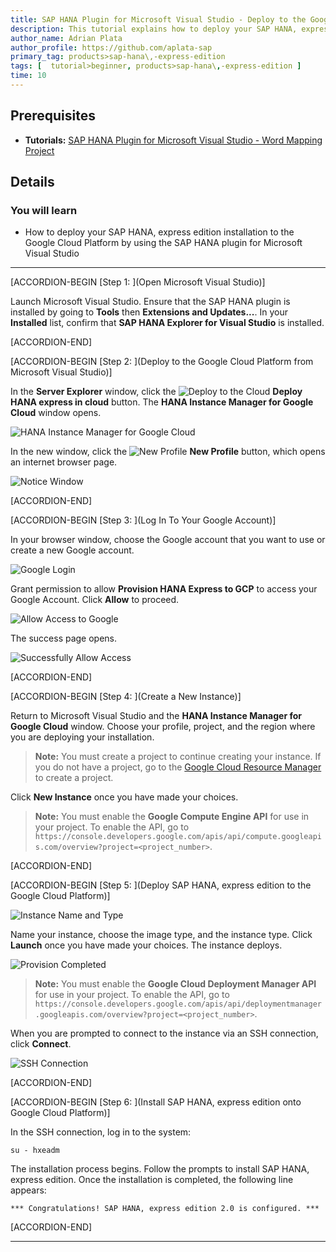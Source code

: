 ```yaml
---
title: SAP HANA Plugin for Microsoft Visual Studio - Deploy to the Google Cloud Platform
description: This tutorial explains how to deploy your SAP HANA, express edition installation to the Google Cloud Platform by using the SAP HANA plugin for Microsoft Visual Studio.
author_name: Adrian Plata
author_profile: https://github.com/aplata-sap
primary_tag: products>sap-hana\,-express-edition
tags: [  tutorial>beginner, products>sap-hana\,-express-edition ]
time: 10
---
```


## Prerequisites
 - **Tutorials:** [SAP HANA Plugin for Microsoft Visual Studio - Word Mapping Project](https://developers.sap.com/tutorials/hxe-ua-visual-studio-word-mapping.html)

## Details
### You will learn
  - How to deploy your SAP HANA, express edition installation to the Google Cloud Platform by using the SAP HANA plugin for Microsoft Visual Studio

---

[ACCORDION-BEGIN [Step 1: ](Open Microsoft Visual Studio)]

Launch Microsoft Visual Studio. Ensure that the SAP HANA plugin is installed by going to **Tools** then **Extensions and Updates...**. In your **Installed** list, confirm that **SAP HANA Explorer for Visual Studio** is installed.

[ACCORDION-END]

[ACCORDION-BEGIN [Step 2: ](Deploy to the Google Cloud Platform from Microsoft Visual Studio)]

In the **Server Explorer** window, click the ![Deploy to the Cloud](deploy_cloud.png) **Deploy HANA express in cloud** button. The **HANA Instance Manager for Google Cloud** window opens.

![HANA Instance Manager for Google Cloud](hana_cloud_manager.png)

In the new window, click the ![New Profile](new_profile.png) **New Profile** button, which opens an internet browser page.

![Notice Window](notice_window.png)

[ACCORDION-END]


[ACCORDION-BEGIN [Step 3: ](Log In To Your Google Account)]

In your browser window, choose the Google account that you want to use or create a new Google account.

![Google Login](google_account.png)

Grant permission to allow **Provision HANA Express to GCP** to access your Google Account. Click **Allow** to proceed.

![Allow Access to Google](provision_access_google.png)

The success page opens.

![Successfully Allow Access](successful_google_authorize.png)

[ACCORDION-END]

[ACCORDION-BEGIN [Step 4: ](Create a New Instance)]

Return to Microsoft Visual Studio and the **HANA Instance Manager for Google Cloud** window. Choose your profile, project, and the region where you are deploying your installation.

> **Note:**
> You must create a project to continue creating your instance. If you do not have a project, go to the [Google Cloud Resource Manager](https://console.cloud.google.com/cloud-resource-manager) to create a project.

Click **New Instance** once you have made your choices.

> **Note:**
> You must enable the **Google Compute Engine API** for use in your project. To enable the API, go to `https://console.developers.google.com/apis/api/compute.googleapis.com/overview?project=<project_number>`.

[ACCORDION-END]

[ACCORDION-BEGIN [Step 5: ](Deploy SAP HANA, express edition to the Google Cloud Platform)]

![Instance Name and Type](instance_name_type.png)

Name your instance, choose the image type, and the instance type. Click **Launch** once you have made your choices. The instance deploys.

![Provision Completed](provision_completion.png)

> **Note:**
> You must enable the **Google Cloud Deployment Manager API** for use in your project. To enable the API, go to `https://console.developers.google.com/apis/api/deploymentmanager.googleapis.com/overview?project=<project_number>`.

When you are prompted to connect to the instance via an SSH connection, click **Connect**.

![SSH Connection](ssh_connection_1.png)

[ACCORDION-END]

[ACCORDION-BEGIN [Step 6: ](Install SAP HANA, express edition onto Google Cloud Platform)]

In the SSH connection, log in to the system:

```
su - hxeadm
```

The installation process begins. Follow the prompts to install SAP HANA, express edition. Once the installation is completed, the following line appears:

`*** Congratulations! SAP HANA, express edition 2.0 is configured. ***`

[ACCORDION-END]

---
